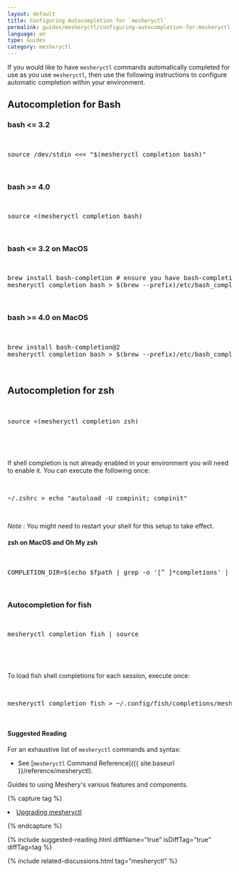 ```yaml
---
layout: default
title: Configuring Autocompletion for `mesheryctl`
permalink: guides/mesheryctl/configuring-autocompletion-for-mesheryctl
language: en
type: Guides
category: mesheryctl
---
```


If you would like to have `mesheryctl` commands automatically completed for use as you use `mesheryctl`, then use the following instructions to configure automatic completion within your environment.

## Autocompletion for Bash

### bash <= 3.2

 <pre class="codeblock-pre"><div class="codeblock">
 <div class="clipboardjs">source /dev/stdin <<< "$(mesheryctl completion bash)"</div></div>
 </pre>

### bash >= 4.0

 <pre class="codeblock-pre"><div class="codeblock">
 <div class="clipboardjs">source <(mesheryctl completion bash)</div></div>
 </pre>

### bash <= 3.2 on MacOS

 <pre class="codeblock-pre"><div class="codeblock">
 <div class="clipboardjs">brew install bash-completion # ensure you have bash-completion 1.3+
mesheryctl completion bash > $(brew --prefix)/etc/bash_completion.d/mesheryctl</div></div>
 </pre>

### bash >= 4.0 on MacOS

 <pre class="codeblock-pre"><div class="codeblock">
 <div class="clipboardjs">brew install bash-completion@2
mesheryctl completion bash > $(brew --prefix)/etc/bash_completion.d/mesheryctl</div></div>
 </pre>

## Autocompletion for zsh

 <pre class="codeblock-pre"><div class="codeblock">
 <div class="clipboardjs">source <(mesheryctl completion zsh)</div></div>
 </pre><br>

If shell completion is not already enabled in your environment you will need to enable it. You can execute the following once:

 <pre class="codeblock-pre"><div class="codeblock">
 <div class="clipboardjs">~/.zshrc > echo "autoload -U compinit; compinit"</div></div>
 </pre>

_Note_ : You might need to restart your shell for this setup to take effect.

#### zsh on MacOS and Oh My zsh

 <pre class="codeblock-pre"><div class="codeblock">
 <div class="clipboardjs">COMPLETION_DIR=$(echo $fpath | grep -o '[^ ]*completions' | grep -v cache) && mkdir -p $COMPLETION_DIR && mesheryctl completion zsh > "${COMPLETION_DIR}/_mesheryctl"</div></div>
 </pre>

### Autocompletion for fish

 <pre class="codeblock-pre"><div class="codeblock">
 <div class="clipboardjs">mesheryctl completion fish | source</div></div>
 </pre><br>

To load fish shell completions for each session, execute once:

 <pre class="codeblock-pre"><div class="codeblock">
 <div class="clipboardjs">mesheryctl completion fish > ~/.config/fish/completions/mesheryctl.fish</div></div>
 </pre>

#### Suggested Reading

For an exhaustive list of `mesheryctl` commands and syntax:

- See [`mesheryctl` Command Reference]({{ site.baseurl }}/reference/mesheryctl).

Guides to using Meshery's various features and components.

{% capture tag %}

<li><a href="{{ site.baseurl }}/guides/upgrade#upgrading-meshery-cli">Upgrading mesheryctl</a></li>

{% endcapture %}

{% include suggested-reading.html diffName="true" isDiffTag="true" diffTag=tag %}

{% include related-discussions.html tag="mesheryctl" %}
